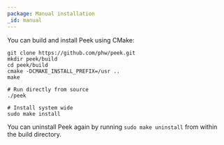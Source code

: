 ```yaml
---
package: Manual installation
_id: manual
---
```



You can build and install Peek using CMake:
```
git clone https://github.com/phw/peek.git
mkdir peek/build
cd peek/build
cmake -DCMAKE_INSTALL_PREFIX=/usr ..
make

# Run directly from source
./peek

# Install system wide
sudo make install
```
You can uninstall Peek again by running `sudo make uninstall` from within the
build directory.
